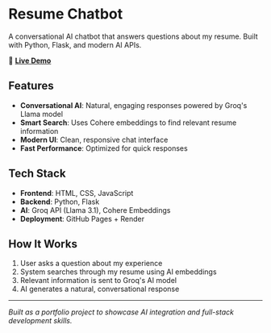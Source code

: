 # Resume Chatbot

A conversational AI chatbot that answers questions about my resume. Built with Python, Flask, and modern AI APIs.

🔗 **[Live Demo](https://karushp.github.io/resume-chatbot)**

## Features

- **Conversational AI**: Natural, engaging responses powered by Groq's Llama model
- **Smart Search**: Uses Cohere embeddings to find relevant resume information
- **Modern UI**: Clean, responsive chat interface
- **Fast Performance**: Optimized for quick responses

## Tech Stack

- **Frontend**: HTML, CSS, JavaScript
- **Backend**: Python, Flask
- **AI**: Groq API (Llama 3.1), Cohere Embeddings
- **Deployment**: GitHub Pages + Render

## How It Works

1. User asks a question about my experience
2. System searches through my resume using AI embeddings
3. Relevant information is sent to Groq's AI model
4. AI generates a natural, conversational response

---

*Built as a portfolio project to showcase AI integration and full-stack development skills.*